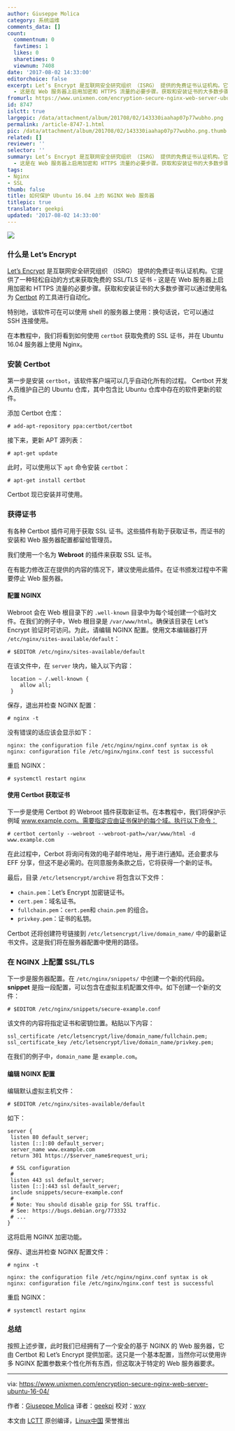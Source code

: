 ```yaml
---
author: Giuseppe Molica
category: 系统运维
comments_data: []
count:
  commentnum: 0
  favtimes: 1
  likes: 0
  sharetimes: 0
  viewnum: 7408
date: '2017-08-02 14:33:00'
editorchoice: false
excerpt: Let’s Encrypt 是互联网安全研究组织 （ISRG） 提供的免费证书认证机构。它提供了一种轻松自动的方式来获取免费的 SSL/TLS 证书
  - 这是在 Web 服务器上启用加密和 HTTPS 流量的必要步骤。获取和安装证书的大多数步骤可以通过使用名为 Certbot 的工具进行自动化。
fromurl: https://www.unixmen.com/encryption-secure-nginx-web-server-ubuntu-16-04/
id: 8747
islctt: true
largepic: /data/attachment/album/201708/02/143330iaahap07p77wubho.png
permalink: /article-8747-1.html
pic: /data/attachment/album/201708/02/143330iaahap07p77wubho.png.thumb.jpg
related: []
reviewer: ''
selector: ''
summary: Let’s Encrypt 是互联网安全研究组织 （ISRG） 提供的免费证书认证机构。它提供了一种轻松自动的方式来获取免费的 SSL/TLS 证书
  - 这是在 Web 服务器上启用加密和 HTTPS 流量的必要步骤。获取和安装证书的大多数步骤可以通过使用名为 Certbot 的工具进行自动化。
tags:
- Nginx
- SSL
thumb: false
title: 如何保护 Ubuntu 16.04 上的 NGINX Web 服务器
titlepic: true
translator: geekpi
updated: '2017-08-02 14:33:00'
---
```


![](/data/attachment/album/201708/02/143330iaahap07p77wubho.png)


### 什么是 Let’s Encrypt


[Let’s Encrypt](https://letsencrypt.org/) 是互联网安全研究组织 （ISRG） 提供的免费证书认证机构。它提供了一种轻松自动的方式来获取免费的 SSL/TLS 证书 - 这是在 Web 服务器上启用加密和 HTTPS 流量的必要步骤。获取和安装证书的大多数步骤可以通过使用名为 [Certbot](https://certbot.eff.org/) 的工具进行自动化。


特别地，该软件可在可以使用 shell 的服务器上使用：换句话说，它可以通过 SSH 连接使用。


在本教程中，我们将看到如何使用 `certbot` 获取免费的 SSL 证书，并在 Ubuntu 16.04 服务器上使用 Nginx。


### 安装 Certbot


第一步是安装 `certbot`，该软件客户端可以几乎自动化所有的过程。 Certbot 开发人员维护自己的 Ubuntu 仓库，其中包含比 Ubuntu 仓库中存在的软件更新的软件。


添加 Certbot 仓库：



```
# add-apt-repository ppa:certbot/certbot

```

接下来，更新 APT 源列表：



```
# apt-get update

```

此时，可以使用以下 `apt` 命令安装 `certbot`：



```
# apt-get install certbot

```

Certbot 现已安装并可使用。


### 获得证书


有各种 Certbot 插件可用于获取 SSL 证书。这些插件有助于获取证书，而证书的安装和 Web 服务器配置都留给管理员。


我们使用一个名为 **Webroot** 的插件来获取 SSL 证书。


在有能力修改正在提供的内容的情况下，建议使用此插件。在证书颁发过程中不需要停止 Web 服务器。


#### 配置 NGINX


Webroot 会在 Web 根目录下的 `.well-known` 目录中为每个域创建一个临时文件。在我们的例子中，Web 根目录是 `/var/www/html`。确保该目录在 Let’s Encrypt 验证时可访问。为此，请编辑 NGINX 配置。使用文本编辑器打开 `/etc/nginx/sites-available/default`：



```
# $EDITOR /etc/nginx/sites-available/default

```

在该文件中，在 `server` 块内，输入以下内容：



```
 location ~ /.well-known {
    allow all;
 }

```

保存，退出并检查 NGINX 配置：



```
# nginx -t

```

没有错误的话应该会显示如下：



```
nginx: the configuration file /etc/nginx/nginx.conf syntax is ok
nginx: configuration file /etc/nginx/nginx.conf test is successful

```

重启 NGINX：



```
# systemctl restart nginx

```

#### 使用 Certbot 获取证书


下一步是使用 Certbot 的 Webroot 插件获取新证书。在本教程中，我们将保护示例域 www.example.com。需要指定应由证书保护的每个域。执行以下命令：



```
# certbot certonly --webroot --webroot-path=/var/www/html -d www.example.com

```

在此过程中，Cerbot 将询问有效的电子邮件地址，用于进行通知。还会要求与 EFF 分享，但这不是必需的。在同意服务条款之后，它将获得一个新的证书。


最后，目录 `/etc/letsencrypt/archive` 将包含以下文件：


* `chain.pem`：Let’s Encrypt 加密链证书。
* `cert.pem`：域名证书。
* `fullchain.pem`：`cert.pem`和 `chain.pem` 的组合。
* `privkey.pem`：证书的私钥。


Certbot 还将创建符号链接到 `/etc/letsencrypt/live/domain_name/` 中的最新证书文件。这是我们将在服务器配置中使用的路径。


### 在 NGINX 上配置 SSL/TLS


下一步是服务器配置。在 `/etc/nginx/snippets/` 中创建一个新的代码段。 **snippet** 是指一段配置，可以包含在虚拟主机配置文件中。如下创建一个新的文件：



```
# $EDITOR /etc/nginx/snippets/secure-example.conf

```

该文件的内容将指定证书和密钥位置。粘贴以下内容：



```
ssl_certificate /etc/letsencrypt/live/domain_name/fullchain.pem;
ssl_certificate_key /etc/letsencrypt/live/domain_name/privkey.pem;

```

在我们的例子中，`domain_name` 是 `example.com`。


#### 编辑 NGINX 配置


编辑默认虚拟主机文件：



```
# $EDITOR /etc/nginx/sites-available/default

```

如下：



```
server {
 listen 80 default_server;
 listen [::]:80 default_server;
 server_name www.example.com
 return 301 https://$server_name$request_uri;

 # SSL configuration
 #
 listen 443 ssl default_server;
 listen [::]:443 ssl default_server;
 include snippets/secure-example.conf
 #
 # Note: You should disable gzip for SSL traffic.
 # See: https://bugs.debian.org/773332
 # ...  
}
```

这将启用 NGINX 加密功能。


保存、退出并检查 NGINX 配置文件：



```
# nginx -t

nginx: the configuration file /etc/nginx/nginx.conf syntax is ok
nginx: configuration file /etc/nginx/nginx.conf test is successful

```

重启 NGINX：



```
# systemctl restart nginx

```

### 总结


按照上述步骤，此时我们已经拥有了一个安全的基于 NGINX 的 Web 服务器，它由 Certbot 和 Let’s Encrypt 提供加密。这只是一个基本配置，当然你可以使用许多 NGINX 配置参数来个性化所有东西，但这取决于特定的 Web 服务器要求。




---


via: <https://www.unixmen.com/encryption-secure-nginx-web-server-ubuntu-16-04/>


作者：[Giuseppe Molica](https://www.unixmen.com/author/tutan/) 译者：[geekpi](https://github.com/geekpi) 校对：[wxy](https://github.com/wxy)


本文由 [LCTT](https://github.com/LCTT/TranslateProject) 原创编译，[Linux中国](https://linux.cn/) 荣誉推出